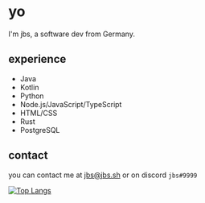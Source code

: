 # yo
I'm jbs, a software dev from Germany.
## experience
* Java
* Kotlin
* Python
* Node\.js/JavaScript/TypeScript
* HTML/CSS
* Rust
* PostgreSQL
## contact
you can contact me at [jbs@jbs.sh](mailto:jbs@jbs.sh) or on discord `jbs#9999`

[![Top Langs](https://github-readme-stats.vercel.app/api/top-langs/?username=lordjbs&layout=compact&title_color=fff&icon_color=79ff97&text_color=9f9f9f&bg_color=151515)](https://github.com/anuraghazra/github-readme-stats)
